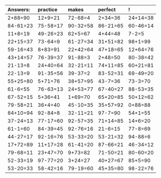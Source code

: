 | Answers: | practice | makes | perfect | ! |
| :--- | :--- | :--- | :--- | :--- |
| 2+88=90 | 12+9=21 | 72-68=4 | 2+34=36 | 24+14=38 | 
| 84-61=23 | 75-58=17 | 90-32=58 | 86-21=65 | 60-46=14 | 
| 11+8=19 | 49-26=23 | 62+5=67 | 4+44=48 | 7-2=5 | 
| 22+15=37 | 73-64=9 | 61-27=34 | 31+51=82 | 98+1=99 | 
| 59-16=43 | 8+83=91 | 22+42=64 | 47+18=65 | 12+64=76 | 
| 43+14=57 | 76-39=37 | 91-88=3 | 2+48=50 | 80-38=42 | 
| 21-13=8 | 24+40=64 | 32-21=11 | 74+11=85 | 60+21=81 | 
| 22-13=9 | 91-35=56 | 39-37=2 | 83-52=31 | 69-49=20 | 
| 55+25=80 | 5+71=76 | 38+57=95 | 43-7=36 | 73-3=70 | 
| 61-6=55 | 76-63=13 | 24+53=77 | 67-40=27 | 88-53=35 | 
| 67-52=15 | 5+36=41 | 1+69=70 | 65+20=85 | 50+12=62 | 
| 79-58=21 | 36+4=40 | 45-10=35 | 35+57=92 | 0+88=88 | 
| 84+10=94 | 92-84=8 | 32-11=21 | 97-7=90 | 54+1=55 | 
| 37-24=13 | 77-17=60 | 92-57=35 | 71+14=85 | 14+6=20 | 
| 61-1=60 | 84-39=45 | 92-76=16 | 21-6=15 | 77-8=69 | 
| 44-27=17 | 92-16=76 | 53-33=20 | 53-21=32 | 94-88=6 | 
| 17+72=89 | 11+17=28 | 61-41=20 | 87-66=21 | 46-34=12 | 
| 79-68=11 | 23+47=70 | 9+73=82 | 71-50=21 | 80-60=20 | 
| 52-33=19 | 97-77=20 | 3+24=27 | 40+27=67 | 85+5=90 | 
| 53-20=33 | 58-42=16 | 79-19=60 | 45+35=80 | 98-22=76 | 
